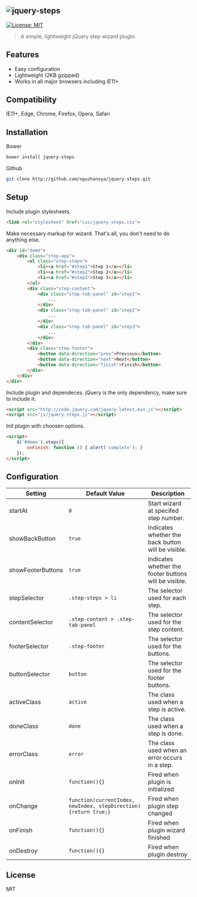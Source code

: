 ## ![jquery-steps](https://oguzhanoya.github.io/jquery-steps/img/logo.svg)

[![License: MIT](https://img.shields.io/badge/License-MIT-blue.svg)](https://opensource.org/licenses/MIT)

> A simple, lightweight jQuery step wizard plugin.

## Features
- Easy configuration
- Lightweight (2KB gzipped)
- Works in all major browsers including IE11+

## Compatibility
IE11+, Edge, Chrome, Firefox, Opera, Safari

## Installation
Bower
```sh
bower install jquery-steps
```
Github
```sh
git clone http://github.com/oguzhanoya/jquery-steps.git
```

## Setup

Include plugin stylesheets.
```html
<link rel="stylesheet" href="css/jquery-steps.css">
```
Make necessary markup for wizard. That's all, you don't need to do anything else.
```html
<div id="demo">
    <div class="step-app">
        <ul class="step-steps">
            <li><a href="#step1">Step 1</a></li>
            <li><a href="#step2">Step 2</a></li>
            <li><a href="#step3">Step 3</a></li>
        </ul>
        <div class="step-content">
            <div class="step-tab-panel" id="step1">
                ...
            </div>
            <div class="step-tab-panel" id="step2">
                ...
            </div>
            <div class="step-tab-panel" id="step3">
                ...
            </div>
        </div>
        <div class="step-footer">
            <button data-direction="prev">Previous</button>
            <button data-direction="next">Next</button>
            <button data-direction="finish">Finish</button>
        </div>
    </div>
</div>
```
Include plugin and dependeces. jQuery is the only dependency, make sure to include it.
```html
<script src="http://code.jquery.com/jquery-latest.min.js"></script>
<script src="js/jquery-steps.js"></script>
```
Init plugin with choosen options.
```html
<script>
    $('#demo').steps({
        onFinish: function () { alert('complete'); }
    });
</script>
```
## Configuration

|Setting|Default Value|Description|
|---|---|---|
|startAt|`0`|Start wizard at specifed step number.|
|showBackButton|`true`|Indicates whether the back button will be visible.|
|showFooterButtons|`true`|Indicates whether the footer buttons will be visible.|
|stepSelector|`.step-steps > li`|The selector used for each step.|
|contentSelector|`.step-content > .step-tab-panel`|The selector used for the step content.|
|footerSelector|`.step-footer`|The selector used for the buttons.|
|buttonSelector|`button`|The selector used for the footer buttons.|
|activeClass|`active`|The class used when a step is active.|
|doneClass|`done`|The class used when a step is done.|
|errorClass|`error`|The class used when an error occurs in a step.|
|onInit|`function(){}`|Fired when plugin is initialized|
|onChange|`function(currentIndex, newIndex, stepDirection){return true;}`|Fired when plugin step changed|
|onFinish|`function(){}`|Fired when plugin wizard finished|
|onDestroy|`function(){}`|Fired when plugin destroy|

## License

MIT
